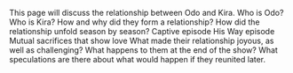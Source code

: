 This page will discuss the relationship between Odo and Kira.
Who is Odo? Who is Kira?
How and why did they form a relationship?
How did the relationship unfold season by season?
Captive episode
His Way episode
Mutual sacrifices that show love
What made their relationship joyous, as well as challenging?
What happens to them at the end of the show?
What speculations are there about what would happen if they reunited later.
